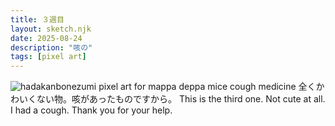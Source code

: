 ```yaml
---
title: ３週目
layout: sketch.njk
date: 2025-08-24
description: "咳の"
tags: [pixel art]
---
```


![hadakanbonezumi pixel art for mappa deppa mice cough medicine](/images/20250824.png)
全くかわいくない物。咳があったものですから。
This is the third one. Not cute at all. I had a cough. 
Thank you for your help.